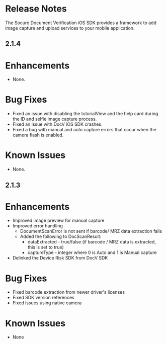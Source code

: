 # Release Notes

The Socure Document Verification iOS SDK provides a framework to add image capture and upload services to your mobile application.

## 2.1.4

# Enhancements

- None. 

# Bug Fixes

- Fixed an issue with disabling the tutorialView and the help card during the ID and selfie image capture process. 
- Fixed an issue with DocV iOS SDK crashes. 
- Fixed a bug with manual and auto capture errors that occur when the camera flash is enabled. 

# Known Issues

- None.



## 2.1.3

# Enhancements
   * Improved image preview for manual capture
   * Improved error handling
        * DocumentScanError is not sent if barcode/ MRZ data extraction fails
        * Added the following to DocScanResult:
            * dataExtracted - true/false (if barcode / MRZ data is extracted, this is set to true)
            * captureType - integer where 0 is Auto and 1 is Manual capture
   * Delinked the Device Risk SDK from DocV SDK  
# Bug Fixes
   * Fixed barcode extraction from newer driver's licenses
   * Fixed SDK version references 
   * Fixed issues using native camera 
# Known Issues
   * None
